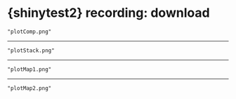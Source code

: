 # {shinytest2} recording: download

    "plotComp.png"

---

    "plotStack.png"

---

    "plotMap1.png"

---

    "plotMap2.png"

